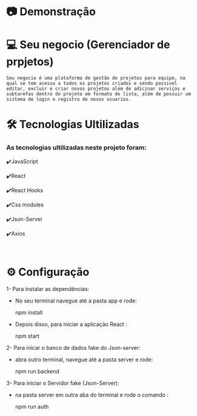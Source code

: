 # 📷 Demonstração


# 💻 Seu negocio (Gerenciador de prpjetos)

    Seu negocio é uma plataforma de gestão de projetos para equipe, na qual se tem acesso a todos os projetos criados e sendo possivel editar, excluir e criar novos projetos além de adicinar serviços e subtarefas dentro do projeto em formato de lista, além de possuir um sistema de login e registro de novos usuarios. 

# 🛠 Tecnologias Ultilizadas

### As tecnologias ultilizadas neste projeto foram:

✔️JavaScript

✔️React

✔️React Hooks

✔️Css modules

✔️Json-Server

✔️Axios

<br>

# ⚙ Configuração

1- Para instalar as dependências:

- No seu terminal navegue até a pasta app e rode:

    npm install

- Depois disso, para iniciar a aplicação React :

    npm start

2- Para inicar o banco de dados fake do Json-server:

- abra outro terminal, navegue até a pasta server e rode:
    
    npm run backend

3- Para iniciar o Servidor fake (Json-Server):

- na pasta server em outra aba do terminal e rode o comando :

    npm run auth






